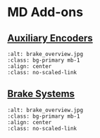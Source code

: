 # MD Add-ons

## [Auxiliary Encoders](./aux_encoders/Auxiliary_Encoder.md)
```{figure} ./aux_encoders/images/output_encoders.jpg
:alt: brake_overview.jpg
:class: bg-primary mb-1
:align: center
:class: no-scaled-link
```
## [Brake Systems](./brake_systems/Brake_systems.md)
```{figure} ./brake_systems/images/brake_overview.png
:alt: brake_overview.jpg
:class: bg-primary mb-1
:align: center
:class: no-scaled-link
```
